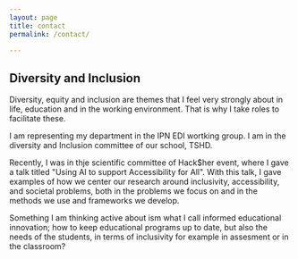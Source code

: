 ```yaml
---
layout: page
title: contact
permalink: /contact/

---
```




## Diversity and Inclusion

Diversity, equity and inclusion are themes that I feel very strongly about in life, education and in the working environment. That is why I take roles to facilitate these.

I am representing my department in the IPN EDI wortking group.
I am in the diversity and Inclusion committee of our school, TSHD.


Recently, I was in thje scientific committee of Hack$her event, where I gave a talk titled "Using AI to support Accessibility for All". With this talk, I gave examples of how we center
our research around inclusivity, accessibility, and societal problems, both in the problems we focus on and in the methods we use and frameworks we develop.

Something I am thinking active about ism what I call informed educational innovation; how to keep educational programs up to date,  but also the needs of the students, 
in terms of inclusivity for example in assesment or in the classroom?
